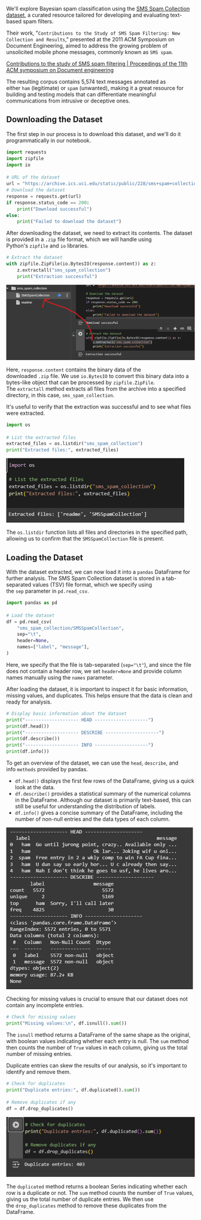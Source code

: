 We'll explore Bayesian spam classification using the [SMS Spam Collection dataset](https://archive.ics.uci.edu/dataset/228/sms+spam+collection), a curated resource tailored for developing and evaluating text-based spam filters.

Their work, "`Contributions to the Study of SMS Spam Filtering: New Collection and Results`," presented at the 2011 ACM Symposium on Document Engineering, aimed to address the growing problem of unsolicited mobile phone messages, commonly known as `SMS spam`.

[Contributions to the study of SMS spam filtering | Proceedings of the 11th ACM symposium on Document engineering](https://dl.acm.org/doi/10.1145/2034691.2034742)

The resulting corpus contains 5,574 text messages annotated as either `ham` (legitimate) or `spam` (unwanted), making it a great resource for building and testing models that can differentiate meaningful communications from intrusive or deceptive ones.
## Downloading the Dataset

The first step in our process is to download this dataset, and we'll do it programmatically in our notebook.

```python
import requests
import zipfile
import io

# URL of the dataset
url = "https://archive.ics.uci.edu/static/public/228/sms+spam+collection.zip"
# Download the dataset
response = requests.get(url)
if response.status_code == 200:
    print("Download successful")
else:
    print("Failed to download the dataset")
```

After downloading the dataset, we need to extract its contents. The dataset is provided in a `.zip` file format, which we will handle using Python's `zipfile` and `io` libraries.

```python
# Extract the dataset
with zipfile.ZipFile(io.BytesIO(response.content)) as z:
    z.extractall("sms_spam_collection")
    print("Extraction successful")
```

![](attachments/Pasted%20image%2020250823153928.png)

Here, `response.content` contains the binary data of the downloaded `.zip` file. We use `io.BytesIO` to convert this binary data into a bytes-like object that can be processed by `zipfile.ZipFile`. The `extractall` method extracts all files from the archive into a specified directory, in this case, `sms_spam_collection`.

It's useful to verify that the extraction was successful and to see what files were extracted.

```python
import os

# List the extracted files
extracted_files = os.listdir("sms_spam_collection")
print("Extracted files:", extracted_files)
```

![](attachments/Pasted%20image%2020250823154056.png)

The `os.listdir` function lists all files and directories in the specified path, allowing us to confirm that the `SMSSpamCollection` file is present.

## Loading the Dataset

With the dataset extracted, we can now load it into a `pandas` DataFrame for further analysis. The SMS Spam Collection dataset is stored in a tab-separated values (TSV) file format, which we specify using the `sep` parameter in `pd.read_csv`.

```python
import pandas as pd

# Load the dataset
df = pd.read_csv(
    "sms_spam_collection/SMSSpamCollection",
    sep="\t",
    header=None,
    names=["label", "message"],
)
```

Here, we specify that the file is tab-separated (`sep="\t"`), and since the file does not contain a header row, we set `header=None` and provide column names manually using the `names` parameter.

After loading the dataset, it is important to inspect it for basic information, missing values, and duplicates. This helps ensure that the data is clean and ready for analysis.

```python
# Display basic information about the dataset
print("-------------------- HEAD --------------------")
print(df.head())
print("-------------------- DESCRIBE --------------------")
print(df.describe())
print("-------------------- INFO --------------------")
print(df.info())
```

To get an overview of the dataset, we can use the `head`, `describe`, and info `methods` provided by pandas.

- `df.head()` displays the first few rows of the DataFrame, giving us a quick look at the data.
- `df.describe()` provides a statistical summary of the numerical columns in the DataFrame. Although our dataset is primarily text-based, this can still be useful for understanding the distribution of labels.
- `df.info()` gives a concise summary of the DataFrame, including the number of non-null entries and the data types of each column.

![](attachments/Pasted%20image%2020250823154318.png)

Checking for missing values is crucial to ensure that our dataset does not contain any incomplete entries.

```python
# Check for missing values
print("Missing values:\n", df.isnull().sum())
```

The `isnull` method returns a DataFrame of the same shape as the original, with boolean values indicating whether each entry is null. The `sum` method then counts the number of `True` values in each column, giving us the total number of missing entries.

Duplicate entries can skew the results of our analysis, so it's important to identify and remove them.

```python
# Check for duplicates
print("Duplicate entries:", df.duplicated().sum())

# Remove duplicates if any
df = df.drop_duplicates()
```

![](attachments/Pasted%20image%2020250823154544.png)

The `duplicated` method returns a boolean Series indicating whether each row is a duplicate or not. The `sum` method counts the number of `True` values, giving us the total number of duplicate entries. We then use the `drop_duplicates` method to remove these duplicates from the DataFrame.
